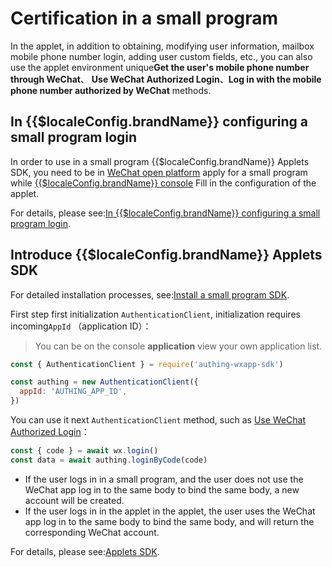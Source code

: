 # Certification in a small program

<LastUpdated/>

In the applet, in addition to obtaining, modifying user information, mailbox mobile phone number login, adding user custom fields, etc., you can also use the applet environment unique**Get the user's mobile phone number through WeChat**、 **Use WeChat Authorized Login**、**Log in with the mobile phone number authorized by WeChat** methods.

## In {{$localeConfig.brandName}} configuring a small program login

In order to use in a small program {{$localeConfig.brandName}} Applets SDK, you need to be in [WeChat open platform](https://mp.weixin.qq.com/) apply for a small program while [{{$localeConfig.brandName}} console](https://console.authing.cn/console/userpool) Fill in the configuration of the applet.

For details, please see:[In {{$localeConfig.brandName}} configuring a small program login](../../../reference/sdk-for-wxapp.md#在-localeConfig-brandName-中配置小程序登录).

## Introduce {{$localeConfig.brandName}} Applets SDK

For detailed installation processes, see:[Install a small program SDK](../../../reference/sdk-for-wxapp.md#安装).

First step first initialization `AuthenticationClient`, initialization requires incoming`AppId` （application ID）：

> You can be on the console **application** view your own application list.

```js
const { AuthenticationClient } = require('authing-wxapp-sdk')

const authing = new AuthenticationClient({
  appId: 'AUTHING_APP_ID',
})
```

You can use it next `AuthenticationClient` method, such as [Use WeChat Authorized Login](../../../reference/sdk-for-wxapp.md#loginbycode)：

```javascript
const { code } = await wx.login()
const data = await authing.loginByCode(code)
```

- If the user logs in in a small program, and the user does not use the WeChat app log in to the same body to bind the same body, a new account will be created.
- If the user logs in in the applet in the applet, the user uses the WeChat app log in to the same body to bind the same body, and will return the corresponding WeChat account.

For details, please see:[Applets SDK](../../../reference/sdk-for-wxapp.md).
